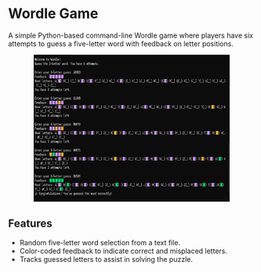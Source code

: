 # Wordle Game

A simple Python-based command-line Wordle game where players have six attempts to guess a five-letter word with feedback on letter positions.

<p align="center">
  <img src="wordle-demo.png" alt="Wordle Game" width="400" height="300">
</p>


## Features
- Random five-letter word selection from a text file.
- Color-coded feedback to indicate correct and misplaced letters.
- Tracks guessed letters to assist in solving the puzzle.

